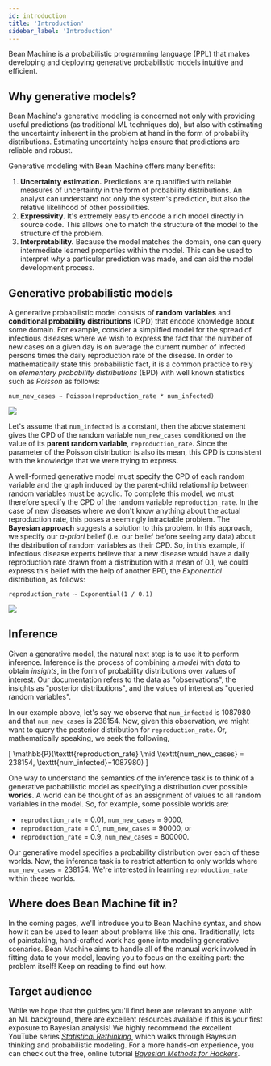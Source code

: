 ```yaml
---
id: introduction
title: 'Introduction'
sidebar_label: 'Introduction'
---
```

<!-- @import "../../header.md" -->

Bean Machine is a probabilistic programming language (PPL) that makes developing and deploying generative probabilistic models intuitive and efficient.

## Why generative models?

Bean Machine's generative modeling is concerned not only with providing useful predictions (as traditional ML techniques do), but also with estimating the uncertainty inherent in the problem at hand in the form of probability distributions. Estimating uncertainty helps ensure that predictions are reliable and robust.

Generative modeling with Bean Machine offers many benefits:

  1. **Uncertainty estimation.**  Predictions are quantified with reliable measures of uncertainty in the form of probability distributions. An analyst can understand not only the system's prediction, but also the relative likelihood of other possibilities.
  2. **Expressivity.**  It's extremely easy to encode a rich model directly in source code. This allows one to match the structure of the model to the structure of the problem.
  3. **Interpretability.**  Because the model matches the domain, one can query intermediate learned properties within the model. This can be used to interpret *why* a particular prediction was made, and can aid the model development process.

## Generative probabilistic models

A generative probabilistic model consists of **random variables** and **conditional probability distributions** (CPD) that encode knowledge about some domain. For example, consider a simplified model for the spread of infectious diseases where we wish to express the fact that the number of new cases on a given day is on average the current number of infected persons times the daily reproduction rate of the disease. In order to mathematically state this probabilistic fact, it is a common practice to rely on _elementary probability distributions_ (EPD) with well known statistics such as _Poisson_ as follows:


```
num_new_cases ~ Poisson(reproduction_rate * num_infected)
```

![](/img/poisson_3.png)

<!-- It might be more interesting to show the Poisson distribution for reproduction_rate=0.1 and num_inference=1000000 -->


Let's assume that `num_infected` is a constant, then the above statement gives the CPD of the random variable `num_new_cases` conditioned on the value of its **parent random variable**, `reproduction_rate`.
Since the parameter of the Poisson distribution is also its mean, this CPD is consistent with the knowledge that we were trying to express.

A well-formed generative model must specify the CPD of each random variable and the graph induced by the parent-child relationship between random variables must be acyclic. To complete this model, we must therefore specify the CPD of the random variable `reproduction_rate`. In the case of new diseases where we don't know anything about the actual reproduction rate, this poses a seemingly intractable problem. The **Bayesian approach** suggests a solution to this problem. In this approach, we specify our *a-priori* belief (i.e. our belief before seeing any data) about the distribution of random variables as their CPD. So, in this example, if infectious disease experts believe that a new disease would have a daily reproduction rate drawn from a distribution with a mean of 0.1, we could express this belief with the help of another EPD, the *Exponential* distribution, as follows:

```
reproduction_rate ~ Exponential(1 / 0.1)
```

![](/img/exponential_10.png)

## Inference

Given a generative model, the natural next step is to use it to perform inference. Inference is the process of combining a _model_ with _data_ to obtain _insights_, in the form of probability distributions over values of interest. Our documentation refers to the data as "observations", the insights as "posterior distributions", and the values of interest as "queried random variables".

In our example above, let's say we observe that `num_infected` is 1087980 and that `num_new_cases` is 238154. Now, given this observation, we might want to query the posterior distribution for `reproduction_rate`. Or, mathematically speaking, we seek the following,

\[
    \mathbb{P}(\texttt{reproduction\_rate} \mid \texttt{num\_new\_cases} = 238154, \texttt{num\_infected}=1087980)
\]

One way to understand the semantics of the inference task is to think of a generative probabilistic model as specifying a distribution over possible **worlds**. A world can be thought of as an assignment of values to all random variables in the model. So, for example, some possible worlds are:

- `reproduction_rate` = 0.01, `num_new_cases` = 9000,
- `reproduction_rate` = 0.1, `num_new_cases` = 90000, or
- `reproduction_rate` = 0.9, `num_new_cases` = 800000.

Our generative model specifies a probability distribution over each of these worlds. Now, the inference task is to restrict attention to only worlds where `num_new_cases` = 238154. We're interested in learning `reproduction_rate` within these worlds.

## Where does Bean Machine fit in?

In the coming pages, we'll introduce you to Bean Machine syntax, and show how it can be used to learn about problems like this one. Traditionally, lots of painstaking, hand-crafted work has gone into modeling generative scenarios. Bean Machine aims to handle all of the manual work involved in fitting data to your model, leaving you to focus on the exciting part: the problem itself! Keep on reading to find out how.

## Target audience

While we hope that the guides you'll find here are relevant to anyone with an ML background, there are excellent resources available if this is your first exposure to Bayesian analysis! We highly recommend the excellent YouTube series _[Statistical Rethinking](https://www.youtube.com/playlist?list=PLDcUM9US4XdNM4Edgs7weiyIguLSToZRI)_, which walks through Bayesian thinking and probabilistic modeling. For a more hands-on experience, you can check out the free, online tutorial _[Bayesian Methods for Hackers](https://camdavidsonpilon.github.io/Probabilistic-Programming-and-Bayesian-Methods-for-Hackers/#contents)_.

<!-- ## Sneak Peek at Bean Machine Syntax

At this point it would be helpful to briefly look at our example model written in Bean Machine.
Random variables such as reproduction_rate and num_new_cases are represented as functions which compute the CPD of these variables and return a distribution object.
These CPD functions are marked with the `beanmachine.ppl.random_variable` decorator and all EPDs are based on PyTorch EPDs in the `torch.distribution` package.

```
import beanmachine.ppl as bm
import torch.distribution as dist

num_infected = 1087980

@bm.random_variable
def reproduction_rate():
    return Exponential(0.1)

@bm.random_variable
def num_new_cases():
    return Poisson(reproduction_rate() *  num_infected)
```

The call to inference involves first creating an appropriate inference engine object and then invoking the `infer` method as follows

```
engine = bm.<Inference Engine>()
engine.infer(queries = [reproduction_rate()],
             observations = {new_new_cases() : 238154})
```

Here it is important to note that the call `reproduction_rate()` in the list of queried variables refers to the name of a random variable while the same call in the CPD of `num_new_cases()` refers to the value of the random variable.
 -->
